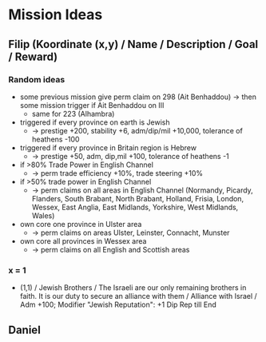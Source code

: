 # Mission Ideas

## Filip (Koordinate (x,y) / Name / Description / Goal / Reward)

### Random ideas

- some previous mission give perm claim on 298 (Ait Benhaddou) -> then some mission trigger if Ait Benhaddou on III
  - same for 223 (Alhambra)
- triggered if every province on earth is Jewish
  - -> prestige +200, stability +6, adm/dip/mil +10,000, tolerance of heathens -100
- triggered if every province in Britain region is Hebrew
  - -> prestige +50, adm, dip,mil +100, tolerance of heathens -1
- if >80% Trade Power in English Channel
  - -> perm trade efficiency +10%, trade steering +10%
- if >50% trade power in English Channel
  - -> perm claims on all areas in English Channel
(Normandy, Picardy, Flanders, South Brabant, North Brabant, Holland, Frisia,
 London, Wessex, East Anglia, East Midlands, Yorkshire, West Midlands, Wales)
- own core one province in Ulster area
  - -> perm claims on areas Ulster, Leinster, Connacht, Munster
- own core all provinces in Wessex area
  - -> perm claims on all English and Scottish areas

### x = 1

- (1,1) / Jewish Brothers / The Israeli are our only remaining brothers in faith.
It is our duty to secure an alliance with them / Alliance with Israel /
Adm +100; Modifier "Jewish Reputation": +1 Dip Rep till End

## Daniel

